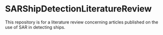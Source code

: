 # SARShipDetectionLiteratureReview
This repository is for a literature review concerning articles published on the use of SAR in detecting ships.
